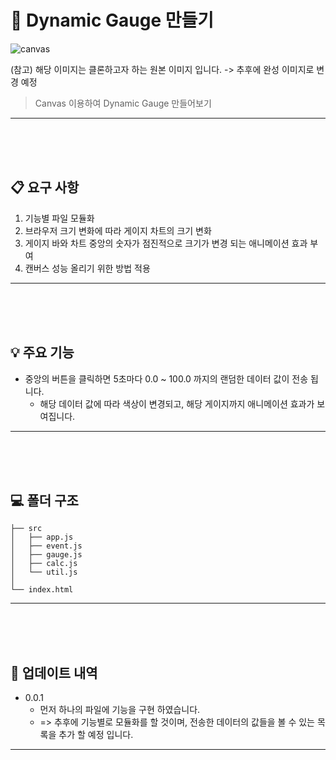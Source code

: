 # 🌈 Dynamic Gauge 만들기

![canvas](https://user-images.githubusercontent.com/76253952/133101297-3aaf4cc8-69f3-4236-9da6-3f733bf038b9.png)

(참고) 해당 이미지는 클론하고자 하는 원본 이미지 입니다. 
  -> 추후에 완성 이미지로 변경 예정
> Canvas 이용하여 Dynamic Gauge 만들어보기
---

<br>
<br>
<br>

## 📋 요구 사항
1) 기능별 파일 모듈화
2) 브라우저 크기 변화에 따라 게이지 차트의 크기 변화
3) 게이지 바와 차트 중앙의 숫자가 점진적으로 크기가 변경 되는 애니메이션 효과 부여
4) 캔버스 성능 올리기 위한 방법 적용


---
<br>
<br>
<br>



## 💡 주요 기능

- 중앙의 버튼을 클릭하면 5초마다 0.0 ~ 100.0 까지의 랜덤한 데이터 값이 전송 됩니다.
  - 해당 데이터 값에 따라 색상이 변경되고, 해당 게이지까지 애니메이션 효과가 보여집니다.


---
<br>
<br>
<br>

## 💻 폴더 구조
```
├── src
│   ├── app.js
│   ├── event.js
│   ├── gauge.js
│   ├── calc.js
│   └── util.js
│
└── index.html

```

---
<br>
<br>
<br>

## 📂 업데이트 내역
- 0.0.1
  - 먼저 하나의 파일에 기능을 구현 하였습니다.
  - => 추후에 기능별로 모듈화를 할 것이며, 전송한 데이터의 값들을 볼 수 있는 목록을 추가 할 예정 입니다.



---



